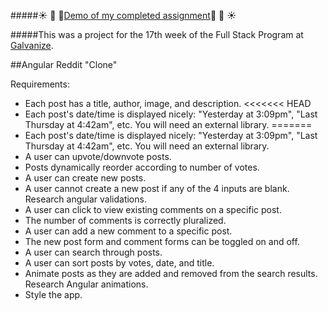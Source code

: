 
#####:sunny: :palm_tree: :evergreen_tree:[Demo of my completed assignment](http://lorienmcs.github.io/angular_7/#/):evergreen_tree: :palm_tree: :sunny:

#####This was a project for the 17th week of the Full Stack Program at [Galvanize](http://www.galvanize.com/courses/full-stack/).

##Angular Reddit "Clone"

Requirements:

* Each post has a title, author, image, and description.
<<<<<<< HEAD
* Each post's date/time is displayed nicely: "Yesterday at 3:09pm", "Last Thursday at 4:42am", etc. You will need an external library.
=======
* Each post's date/time is displayed nicely: "Yesterday at 3:09pm", "Last Thursday at 4:42am", etc. You will need an external library.
* A user can upvote/downvote posts.
* Posts dynamically reorder according to number of votes.
* A user can create new posts.
* A user cannot create a new post if any of the 4 inputs are blank.  Research angular validations.
* A user can click to view existing comments on a specific post.
* The number of comments is correctly pluralized.
* A user can add a new comment to a specific post.
* The new post form and comment forms can be toggled on and off.
* A user can search through posts.
* A user can sort posts by votes, date, and title.
* Animate posts as they are added and removed from the search results.  Research Angular animations.
* Style the app.
